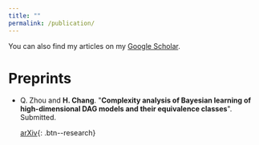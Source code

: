 ```yaml
---
title: ""
permalink: /publication/
---
```


You can also find my articles on my [Google Scholar](https://scholar.google.com/citations?user=L1q0YQcAAAAJ).

Preprints
======

- Q. Zhou and **H. Chang**. "**Complexity analysis of Bayesian learning of high-dimensional DAG models and their equivalence classes**". Submitted.

  [arXiv](https://arxiv.org/abs/2101.04084){: .btn--research} 

